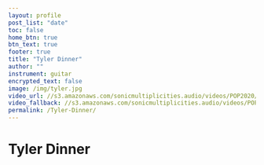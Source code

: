 ```yaml
---
layout: profile
post_list: "date"
toc: false
home_btn: true
btn_text: true
footer: true
title: "Tyler Dinner"
author: ""
instrument: guitar
encrypted_text: false
image: /img/tyler.jpg
video_url: //s3.amazonaws.com/sonicmultiplicities.audio/videos/POP2020/POP9/dash.mpd
video_fallback: //s3.amazonaws.com/sonicmultiplicities.audio/videos/POP2020/POP9/hls.m3u8
permalink: /Tyler-Dinner/
---
```

# Tyler Dinner

